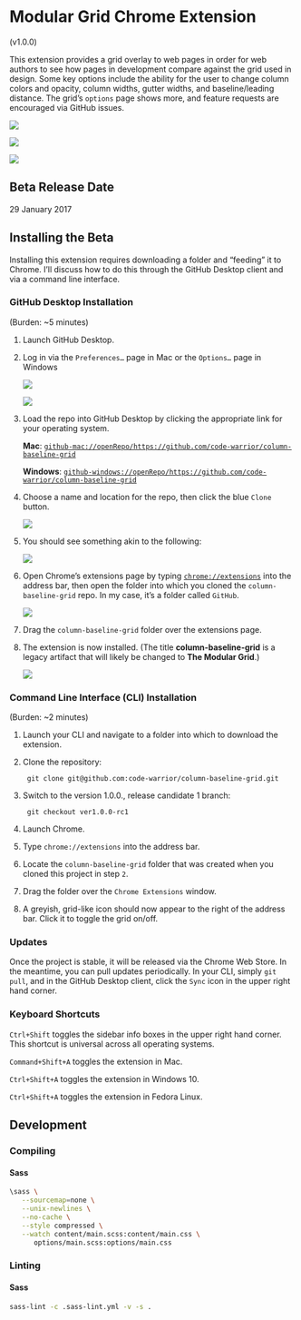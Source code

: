 # Modular Grid Chrome Extension
(v1.0.0)

This extension provides a grid overlay to web pages in order for web authors to see how pages in development compare against the grid used in design. Some key options include the ability for the user to change column colors and opacity, column widths, gutter widths, and baseline/leading distance. The grid’s `options` page shows more, and feature requests are encouraged via GitHub issues.

![](img/screenshot--baseline-grid.png)

![](img/screenshot--modular-grid.png)

![](img/screenshot--column-grid.png)

## Beta Release Date
29 January 2017

## Installing the Beta
Installing this extension requires downloading a folder and “feeding” it to Chrome. I’ll discuss how to do this through the GitHub Desktop client and via a command line interface.

### GitHub Desktop Installation
(Burden: ~5 minutes)

1. Launch GitHub Desktop.
2. Log in via the `Preferences…` page in Mac or the `Options…` page in Windows

      ![](img/login-box--mac.png)

      ![](img/login-box--windows.png)

3. Load the repo into GitHub Desktop by clicking the appropriate link for your operating system.

   **Mac**: [`github-mac://openRepo/https://github.com/code-warrior/column-baseline-grid`](github-mac://openRepo/https://github.com/code-warrior/column-baseline-grid)

   **Windows**: [`github-windows://openRepo/https://github.com/code-warrior/column-baseline-grid`](github-windows://openRepo/https://github.com/code-warrior/column-baseline-grid)

4. Choose a name and location for the repo, then click the blue `Clone` button.

      ![](img/saving-repo.png)

5. You should see something akin to the following:

      ![](img/extension-loaded-into-github-desktop.png)

6. Open Chrome’s extensions page by typing [`chrome://extensions`](chrome://extensions) into the address bar, then open the folder into which you cloned the `column-baseline-grid` repo. In my case, it’s a folder called `GitHub`.

      ![](img/folder-and-browser.png)

7. Drag the `column-baseline-grid` folder over the extensions page.
8. The extension is now installed. (The title **column-baseline-grid** is a legacy artifact that will likely be changed to **The Modular Grid**.)

      ![](img/extension-installed.png)

### Command Line Interface (CLI) Installation
(Burden: ~2 minutes)

1. Launch your CLI and navigate to a folder into which to download the extension.
2. Clone the repository:

        git clone git@github.com:code-warrior/column-baseline-grid.git

3. Switch to the version 1.0.0., release candidate 1 branch:

        git checkout ver1.0.0-rc1

4. Launch Chrome.
5. Type `chrome://extensions` into the address bar.
6. Locate the `column-baseline-grid` folder that was created when you cloned this project in step `2`.
7. Drag the folder over the `Chrome Extensions` window.
8. A greyish, grid-like icon should now appear to the right of the address bar. Click it to toggle the grid on/off.

### Updates
Once the project is stable, it will be released via the Chrome Web Store. In the meantime, you can pull updates periodically. In your CLI, simply `git pull`, and in the GitHub Desktop client, click the `Sync` icon in the upper right hand corner.

### Keyboard Shortcuts
`Ctrl+Shift` toggles the sidebar info boxes in the upper right hand corner. This shortcut is universal across all operating systems.

`Command+Shift+A` toggles the extension in Mac.

`Ctrl+Shift+A` toggles the extension in Windows 10.

`Ctrl+Shift+A` toggles the extension in Fedora Linux.

## Development

### Compiling

#### Sass
````bash
\sass \
   --sourcemap=none \
   --unix-newlines \
   --no-cache \
   --style compressed \
   --watch content/main.scss:content/main.css \
      options/main.scss:options/main.css
````

### Linting

#### Sass
````bash
sass-lint -c .sass-lint.yml -v -s .
````
